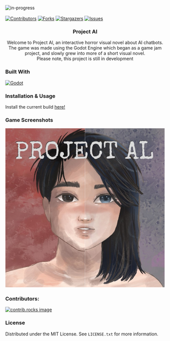 <a id="readme-top"></a>
![in-progress]
<br><br>
[![Contributors][contributors-shield]][contributors-url]
[![Forks][forks-shield]][forks-url]
[![Stargazers][stars-shield]][stars-url]
[![Issues][issues-shield]][issues-url]

<!--[![MIT License][license-shield]][license-url]
[![LinkedIn][linkedin-shield]][linkedin-url]-->

<!-- PROJECT LOGO -->

<div align="center">
  <a href="https://github.com/jaskiewm/project-al">
<!--     <img src="images/logo.png" alt="Logo" width="80" height="80"> -->
  </a>

<h3 align="center">Project Al</h3>

  <p align="center">
    Welcome to Project Al, an interactive horror visual novel about AI chatbots.
    The game was made using the Godot Engine which began as a game jam project, and slowly grew into more of a short visual novel.
    <br>
    Please note, this project is still in development
    <br>
<!--     <a href="https://github.com/jaskiewm/project-al/issues/new?labels=bug&template=bug-report---.md">Report Bug</a>
    ·
    <a href="https://github.com/jaskiewm/project-al/issues/new?labels=enhancement&template=feature-request---.md">Request Feature</a> -->
<!--     .
    <a href="https://oinkle.itch.io/project-al">Itch.io Link</a> -->
  </p>
</div>

### Built With
[![Godot]][Godot-url]

<!-- USAGE EXAMPLES -->
### Installation & Usage
Install the current build <a href="https://oinkle.itch.io/project-al?secret=GYB2mnOLq2AxIzU6aU7qoHQyuuY">here!</a>

### Game Screenshots
![Product-Cover]

<!-- CONTRIBUTING -->
### Contributors:
<a href="https://github.com/ness-tea/project-alpha/graphs/contributors">
  <img src="https://contrib.rocks/image?repo=ness-tea/project-alpha" alt="contrib.rocks image" />
</a>

<!-- LICENSE -->
### License
Distributed under the MIT License. See `LICENSE.txt` for more information.

<!-- MARKDOWN LINKS & IMAGES -->
<!-- https://www.markdownguide.org/basic-syntax/#reference-style-links -->
[in-progress]: https://img.shields.io/badge/project--status-work--in--progress-orange?style=for-the-badge
[contributors-shield]: https://img.shields.io/github/contributors/jaskiewm/project-al.svg?style=for-the-badge
[contributors-url]: https://github.com/jaskiewm/project-al/graphs/contributors
[forks-shield]: https://img.shields.io/github/forks/jaskiewm/project-al.svg?style=for-the-badge
[forks-url]: https://github.com/jaskiewm/project-al/network/members
[stars-shield]: https://img.shields.io/github/stars/jaskiewm/project-al.svg?style=for-the-badge
[stars-url]: https://github.com/jaskiewm/project-al/stargazers
[issues-shield]: https://img.shields.io/github/issues/jaskiewm/project-al.svg?style=for-the-badge
[issues-url]: https://github.com/jaskiewm/project-al/issues
[license-shield]: https://img.shields.io/github/license/jaskiewm/project-al.svg?style=for-the-badge
[license-url]: https://github.com/jaskiewm/project-al/blob/master/LICENSE.txt
[linkedin-shield]: https://img.shields.io/badge/-LinkedIn-black.svg?style=for-the-badge&logo=linkedin&colorB=555
[linkedin-url]: https://linkedin.com/in/jaskiewm
[product-screenshot]: images/screenshot.png
[Godot]: https://img.shields.io/badge/Godot%20Engine-478CBF?logo=godotengine&logoColor=fff&style=flat
[Godot-url]: https://godotengine.org/
[Product-Cover]:art/GameCoverSmall.jpg

